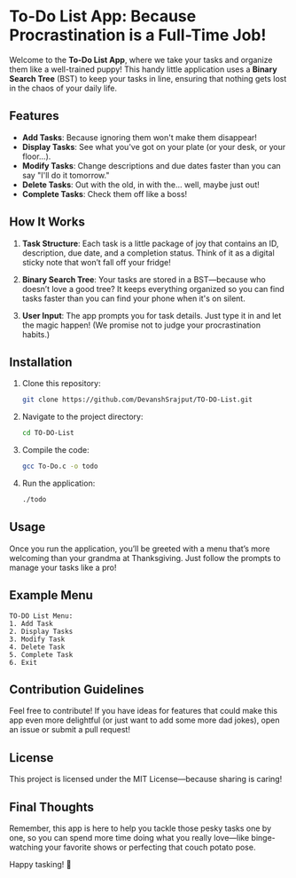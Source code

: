 # To-Do List App: Because Procrastination is a Full-Time Job!

Welcome to the **To-Do List App**, where we take your tasks and organize them like a well-trained puppy! This handy little application uses a **Binary Search Tree** (BST) to keep your tasks in line, ensuring that nothing gets lost in the chaos of your daily life. 

## Features
- **Add Tasks**: Because ignoring them won't make them disappear!
- **Display Tasks**: See what you've got on your plate (or your desk, or your floor…).
- **Modify Tasks**: Change descriptions and due dates faster than you can say "I'll do it tomorrow."
- **Delete Tasks**: Out with the old, in with the… well, maybe just out!
- **Complete Tasks**: Check them off like a boss!

## How It Works
1. **Task Structure**: Each task is a little package of joy that contains an ID, description, due date, and a completion status. Think of it as a digital sticky note that won’t fall off your fridge!
   
2. **Binary Search Tree**: Your tasks are stored in a BST—because who doesn’t love a good tree? It keeps everything organized so you can find tasks faster than you can find your phone when it's on silent.

3. **User Input**: The app prompts you for task details. Just type it in and let the magic happen! (We promise not to judge your procrastination habits.)

## Installation
1. Clone this repository:
   ```bash
   git clone https://github.com/DevanshSrajput/TO-DO-List.git
   ```
2. Navigate to the project directory:
   ```bash
   cd TO-DO-List
   ```
3. Compile the code:
   ```bash
   gcc To-Do.c -o todo
   ```
4. Run the application:
   ```bash
   ./todo
   ```

## Usage
Once you run the application, you’ll be greeted with a menu that’s more welcoming than your grandma at Thanksgiving. Just follow the prompts to manage your tasks like a pro!

## Example Menu
```
TO-DO List Menu:
1. Add Task
2. Display Tasks
3. Modify Task
4. Delete Task
5. Complete Task
6. Exit
```

## Contribution Guidelines
Feel free to contribute! If you have ideas for features that could make this app even more delightful (or just want to add some more dad jokes), open an issue or submit a pull request!

## License
This project is licensed under the MIT License—because sharing is caring!

## Final Thoughts
Remember, this app is here to help you tackle those pesky tasks one by one, so you can spend more time doing what you really love—like binge-watching your favorite shows or perfecting that couch potato pose.

Happy tasking! 🎉

